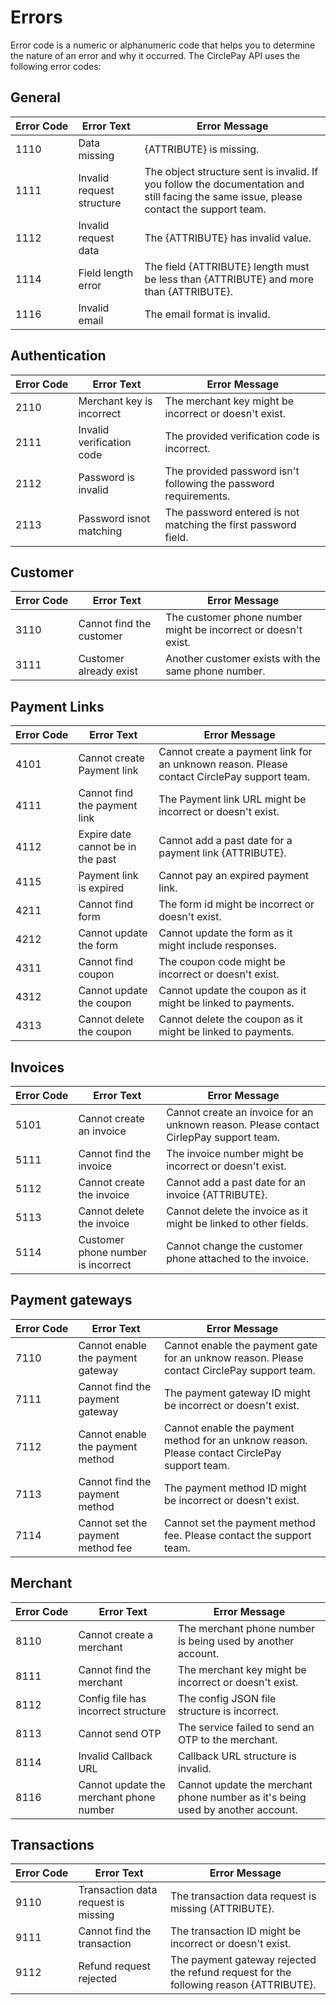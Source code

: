 # Errors

Error code is a numeric or alphanumeric code that helps you to determine the nature of an error and why it occurred. The CirclePay API uses the following error codes:

## General

Error&nbsp;Code | Error Text | Error Message
--------- | ----------|------------
<span id="1110">1110</span>   | Data missing | {ATTRIBUTE} is missing.
<span id="1111">1111</span>   | Invalid request structure | The object structure sent is invalid. If you follow the documentation and still facing the same issue, please contact the support team.
<span id="1112">1112</span>   | Invalid request data | The {ATTRIBUTE} has invalid value.
<span id="1114">1114</span>   | Field length error | The field {ATTRIBUTE} length must be less than {ATTRIBUTE} and more than {ATTRIBUTE}.
<span id="1116">1116</span>   | Invalid email | The email format is invalid.

## Authentication

Error&nbsp;Code | Error Text | Error Message
--------- | ----------|------------
<span id="2110">2110</span>   | Merchant key is incorrect | The merchant key might be incorrect or doesn't exist.
<span id="2111">2111</span>   | Invalid verification code | The provided verification code is incorrect.
<span id="2112">2112</span>   | Password is invalid | The provided password isn't following the password requirements.
<span id="2113">2113</span>   | Password isnot matching | The password entered is not matching the first password field.

## Customer

Error&nbsp;Code | Error Text | Error Message
--------- | ----------|------------
<span id="3110">3110</span>   | Cannot find the customer | The customer phone number might be incorrect or doesn't exist.
<span id="3111">3111</span>   | Customer already exist | Another customer exists with the same phone number.

## Payment Links

Error&nbsp;Code | Error Text | Error Message
--------- | ----------|------------
<span id="4101">4101</span>   | Cannot create Payment link | Cannot create a payment link for an unknown reason. Please contact CirclePay support team.
<span id="4111">4111</span>   | Cannot find the payment link | The Payment link URL might be incorrect or doesn't exist.
<span id="4112">4112</span>   | Expire date cannot be in the past | Cannot add a past date for a payment link {ATTRIBUTE}.
<span id="4115">4115</span>   | Payment link is expired | Cannot pay an expired payment link.
<span id="4211">4211</span>   | Cannot find form | The form id might be incorrect or doesn't exist.
<span id="4212">4212</span>   | Cannot update the form | Cannot update the form as it might include responses.
<span id="4311">4311</span>   | Cannot find coupon | The coupon code might be incorrect or doesn't exist.
<span id="4312">4312</span>   | Cannot update the coupon | Cannot update the coupon as it might be linked to payments.
<span id="4313">4313</span>   | Cannot delete the coupon | Cannot delete the coupon as it might be linked to payments.

## Invoices

Error&nbsp;Code | Error Text | Error Message
--------- | ----------|------------
<span id="5101">5101</span>   | Cannot create an invoice | Cannot create an invoice for an unknown reason. Please contact CirlepPay support team.
<span id="5111">5111</span>   | Cannot find the invoice | The invoice number might be incorrect or doesn't exist.
<span id="5112">5112</span>   | Cannot create the invoice | Cannot add a past date for an invoice {ATTRIBUTE}.
<span id="5113">5113</span>   | Cannot delete the invoice | Cannot delete the invoice as it might be linked to other fields.
<span id="5114">5114</span>   | Customer phone number is incorrect | Cannot change the customer phone attached to the invoice.


## Payment gateways

Error&nbsp;Code | Error Text | Error Message
--------- | ----------|------------
<span id="7110">7110</span>   | Cannot enable the payment gateway | Cannot enable the payment gate for an unknow reason. Please contact CirclePay support team.
<span id="7111">7111</span>   | Cannot find the payment gateway | The payment gateway ID might be incorrect or doesn't exist.
<span id="7112">7112</span>   | Cannot enable the payment method | Cannot enable the payment method for an unknow reason. Please contact CirclePay support team.
<span id="7113">7113</span>   | Cannot find the payment method | The payment method ID might be incorrect or doesn't exist.
<span id="7114">7114</span>   | Cannot set the payment method fee | Cannot set the payment method fee. Please contact the support team.


## Merchant

Error&nbsp;Code | Error Text | Error Message
--------- | ----------|------------
<span id="8110">8110</span>   | Cannot create a merchant | The merchant phone number is being used by another account.
<span id="8111">8111</span>   | Cannot find the merchant | The merchant key might be incorrect or doesn't exist.
<span id="8112">8112</span>   | Config file has incorrect structure | The config JSON file structure is incorrect.
<span id="8113">8113</span>   | Cannot send OTP | The service failed to send an OTP to the merchant.
<span id="8114">8114</span>   | Invalid Callback URL | Callback URL structure is invalid.
<span id="8116">8116</span>   | Cannot update the merchant phone number | Cannot update the merchant phone number as it's being used by another account.


## Transactions

Error&nbsp;Code | Error Text | Error Message
--------- | ----------|------------
<span id="9110">9110</span>   | Transaction data request is missing | The transaction data request is missing {ATTRIBUTE}.
<span id="9111">9111</span>   | Cannot find the transaction | The transaction ID might be incorrect or doesn't exist.
<span id="9112">9112</span>   | Refund request rejected | The payment gateway rejected the refund request for the following reason {ATTRIBUTE}.









